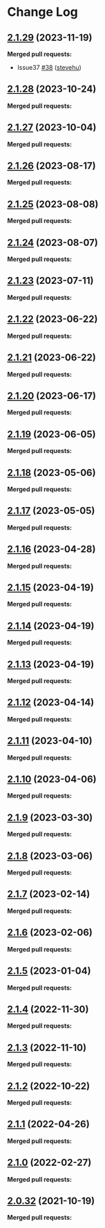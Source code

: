 # Change Log

## [2.1.29](https://github.com/networknt/hybrid-query/tree/2.1.29) (2023-11-19)


**Merged pull requests:**


- Issue37 [\#38](https://github.com/lightapi/hybrid-query/pull/38) ([stevehu](https://github.com/stevehu))


## [2.1.28](https://github.com/networknt/hybrid-query/tree/2.1.28) (2023-10-24)


**Merged pull requests:**




## [2.1.27](https://github.com/networknt/hybrid-query/tree/2.1.27) (2023-10-04)


**Merged pull requests:**




## [2.1.26](https://github.com/networknt/hybrid-query/tree/2.1.26) (2023-08-17)


**Merged pull requests:**


## [2.1.25](https://github.com/networknt/hybrid-query/tree/2.1.25) (2023-08-08)


**Merged pull requests:**




## [2.1.24](https://github.com/networknt/hybrid-query/tree/2.1.24) (2023-08-07)


**Merged pull requests:**




## [2.1.23](https://github.com/networknt/hybrid-query/tree/2.1.23) (2023-07-11)


**Merged pull requests:**




## [2.1.22](https://github.com/networknt/hybrid-query/tree/2.1.22) (2023-06-22)


**Merged pull requests:**




## [2.1.21](https://github.com/networknt/hybrid-query/tree/2.1.21) (2023-06-22)


**Merged pull requests:**




## [2.1.20](https://github.com/networknt/hybrid-query/tree/2.1.20) (2023-06-17)


**Merged pull requests:**


## [2.1.19](https://github.com/networknt/hybrid-query/tree/2.1.19) (2023-06-05)


**Merged pull requests:**




## [2.1.18](https://github.com/networknt/hybrid-query/tree/2.1.18) (2023-05-06)


**Merged pull requests:**




## [2.1.17](https://github.com/networknt/hybrid-query/tree/2.1.17) (2023-05-05)


**Merged pull requests:**


## [2.1.16](https://github.com/networknt/hybrid-query/tree/2.1.16) (2023-04-28)


**Merged pull requests:**




## [2.1.15](https://github.com/networknt/hybrid-query/tree/2.1.15) (2023-04-19)


**Merged pull requests:**


## [2.1.14](https://github.com/networknt/hybrid-query/tree/2.1.14) (2023-04-19)


**Merged pull requests:**




## [2.1.13](https://github.com/networknt/hybrid-query/tree/2.1.13) (2023-04-19)


**Merged pull requests:**


## [2.1.12](https://github.com/networknt/hybrid-query/tree/2.1.12) (2023-04-14)


**Merged pull requests:**




## [2.1.11](https://github.com/networknt/hybrid-query/tree/2.1.11) (2023-04-10)


**Merged pull requests:**


## [2.1.10](https://github.com/networknt/hybrid-query/tree/2.1.10) (2023-04-06)


**Merged pull requests:**


## [2.1.9](https://github.com/networknt/hybrid-query/tree/2.1.9) (2023-03-30)


**Merged pull requests:**




## [2.1.8](https://github.com/networknt/hybrid-query/tree/2.1.8) (2023-03-06)


**Merged pull requests:**


## [2.1.7](https://github.com/networknt/hybrid-query/tree/2.1.7) (2023-02-14)


**Merged pull requests:**




## [2.1.6](https://github.com/networknt/hybrid-query/tree/2.1.6) (2023-02-06)


**Merged pull requests:**


## [2.1.5](https://github.com/networknt/hybrid-query/tree/2.1.5) (2023-01-04)


**Merged pull requests:**


## [2.1.4](https://github.com/networknt/hybrid-query/tree/2.1.4) (2022-11-30)


**Merged pull requests:**


## [2.1.3](https://github.com/networknt/hybrid-query/tree/2.1.3) (2022-11-10)


**Merged pull requests:**


## [2.1.2](https://github.com/networknt/hybrid-query/tree/2.1.2) (2022-10-22)


**Merged pull requests:**


## [2.1.1](https://github.com/networknt/hybrid-query/tree/2.1.1) (2022-04-26)


**Merged pull requests:**


## [2.1.0](https://github.com/networknt/hybrid-query/tree/2.1.0) (2022-02-27)


**Merged pull requests:**


## [2.0.32](https://github.com/lightapi/hybrid-query/tree/2.0.32) (2021-10-19)


**Merged pull requests:**
